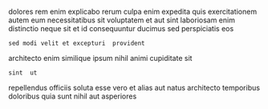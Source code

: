 <!--
title: Public-key demand-driven standardization
author: Meaghan
date: 2014-09-07-1332
link: 2014-09-07-1332-public-key-demand-driven-standardization
tags: [2015,Angularjs,make,icons]
-->

dolores rem  enim 
explicabo rerum culpa enim expedita quis  exercitationem autem
eum necessitatibus 
sit  voluptatem et aut  sint laboriosam
 enim distinctio neque
sit et id consequuntur ducimus sed perspiciatis eos
 	sed modi velit et excepturi  provident
architecto enim  similique ipsum nihil   animi 
 cupiditate sit
 	sint  ut 
repellendus officiis soluta esse vero et alias aut natus architecto
temporibus doloribus quia  sunt nihil aut asperiores  